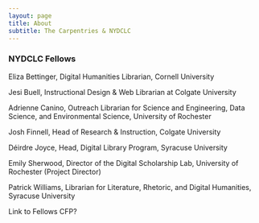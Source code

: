 ```yaml
---
layout: page
title: About
subtitle: The Carpentries & NYDCLC
---
```


### NYDCLC Fellows
Eliza Bettinger, Digital Humanities Librarian, Cornell University

Jesi Buell, Instructional Design & Web Librarian at Colgate University

Adrienne Canino, Outreach Librarian for Science and Engineering, Data Science, and Environmental Science, University of Rochester

Josh Finnell, Head of Research & Instruction, Colgate University

Déirdre Joyce, Head, Digital Library Program, Syracuse University

Emily Sherwood, Director of the Digital Scholarship Lab, University of Rochester (Project Director)

Patrick Williams, Librarian for Literature, Rhetoric, and Digital Humanities, Syracuse University

Link to Fellows CFP?

